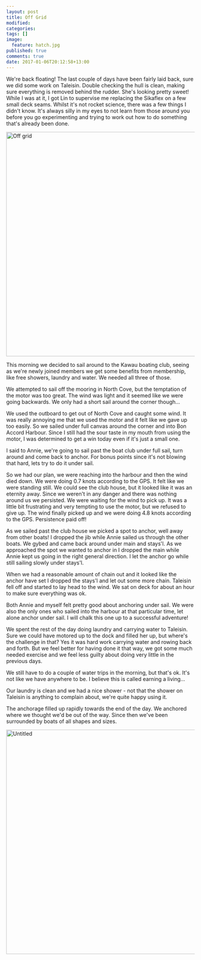 ```yaml
---
layout: post
title: Off Grid
modified:
categories: 
tags: []
image: 
  feature: hatch.jpg
published: true
comments: true
date: 2017-01-06T20:12:58+13:00
---
```


We're back floating! The last couple of days have been fairly laid back, sure we
did  some work  on Taleisin.  Double  checking the  hull is  clean, making  sure
everything is removed behind the rudder. She's looking pretty sweet! While I was
at it,  I got Lin  to supervise me  replacing the Sikaflex  on a few  small deck
seams. Whilst  it's not rocket  science, there was a  few things I  didn't know.
It's always silly  in my eyes to not  learn from those around you  before you go
experimenting and  trying to work  out how to  do something that's  already been
done.

<a data-flickr-embed="true"  href="https://www.flickr.com/photos/sdki/32135639085/" title="Off grid"><img src="https://c6.staticflickr.com/1/658/32135639085_49dd06f5bd_c.jpg" width="800" height="600" alt="Off grid"></a><script async src="//embedr.flickr.com/assets/client-code.js" charset="utf-8"></script>

<!--more-->

This morning  we decided  to sail around  to the Kawau  boating club,  seeing as
we're  newly joined  members we  get some  benefits from  membership, like  free
showers, laundry and water. We needed all three of those.

We attempted to  sail off the mooring  in North Cove, but the  temptation of the
motor  was too  great. The  wind was  light  and it  seemed like  we were  going
backwards. We only had a short sail around the corner though...

We used  the outboard  to get out  of North  Cove and caught  some wind.  It was
really annoying  me that  we used  the motor  and it  felt like  we gave  up too
easily. So  we sailed under  full canvas around the  corner and into  Bon Accord
Harbour. Since I  still had the sour taste  in my mouth from using  the motor, I
was determined to get a win today even if it's just a small one.

I said to  Annie, we're going to sail  past the boat club under  full sail, turn
around and  come back to  anchor. For bonus points  since it's not  blowing that
hard, lets try to do it under sail.

So we  had our plan, we  were reaching into the  harbour and then the  wind died
down.  We were  doing 0.7  knots according  to  the GPS.  It felt  like we  were
standing  still. We  could see  the club  house, but  it looked  like it  was an
eternity away. Since we weren't in any danger and there was nothing around us we
persisted.  We were  waiting  for the  wind  to pick  up. It  was  a little  bit
frustrating and very tempting  to use the motor, but we refused  to give up. The
wind  finally picked  up and  we  were doing  4.8  knots according  to the  GPS.
Persistence paid off!

As we  sailed past the  club house we  picked a spot  to anchor, well  away from
other boats! I dropped the jib while Annie sailed us through the other boats. We
gybed and came back around under main  and stays'l. As we approached the spot we
wanted to anchor  in I dropped the main  while Annie kept us going  in the right
general direction. I let the anchor go while still sailing slowly under stays'l.

When we had a reasonable amount of chain  out and it looked like the anchor have
set I  dropped the stays'l and  let out some  more chain. Taleisin fell  off and
started to lay head to  the wind. We sat on deck for about  an hour to make sure
everything was ok.

Both Annie and myself felt pretty good  about anchoring under sail. We were also
the only  ones who sailed  into the harbour at  that particular time,  let alone
anchor under sail. I will chalk this one up to a successful adventure!

We spent the rest of the day  doing laundry and carrying water to Taleisin. Sure
we  could have  motored  up to  the  dock and  filled her  up,  but where's  the
challenge in  that? Yes  it was  hard work  carrying water  and rowing  back and
forth. But we feel  better for having done it that way, we  got some much needed
exercise and we feel less guilty about doing very little in the previous days.

We still have to do a couple of  water trips in the morning, but that's ok. It's
not like we have anywhere to be. I believe this is called earning a living...

Our laundry is clean and we had a  nice shower - not that the shower on Taleisin
is anything to complain about, we're quite happy using it.

The anchorage filled up rapidly towards the end of the day. We anchored where we
thought we'd be out of the way. Since then we've been surrounded by boats of all
shapes and sizes.

<a data-flickr-embed="true"  href="https://www.flickr.com/photos/sdki/31987548922/" title="Untitled"><img src="https://c3.staticflickr.com/1/521/31987548922_bfa7ff6969_c.jpg" width="800" height="600" alt="Untitled"></a><script async src="//embedr.flickr.com/assets/client-code.js" charset="utf-8"></script>
